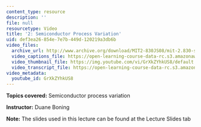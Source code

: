 ```yaml
---
content_type: resource
description: ''
file: null
resourcetype: Video
title: '2: Semiconductor Process Variation'
uid: def3ea26-854e-7e7b-449d-120219a3db6b
video_files:
  archive_url: http://www.archive.org/download/MIT2-830JS08/mit-2.830-s08-lec02_300k.mp4
  video_captions_file: https://open-learning-course-data-rc.s3.amazonaws.com/2-830j-control-of-manufacturing-processes-sma-6303-spring-2008/f9c4d6aa0694535b803a70968d7f8e89_GrXkZYhkUS8.vtt
  video_thumbnail_file: https://img.youtube.com/vi/GrXkZYhkUS8/default.jpg
  video_transcript_file: https://open-learning-course-data-rc.s3.amazonaws.com/2-830j-control-of-manufacturing-processes-sma-6303-spring-2008/b116b34ae06f09ca08d569a9a32a4f03_GrXkZYhkUS8.pdf
video_metadata:
  youtube_id: GrXkZYhkUS8
---
```


**Topics covered:** Semiconductor process variation

**Instructor:** Duane Boning

**Note:** The slides used in this lecture can be found at the Lecture Slides tab